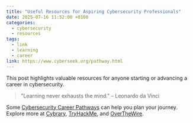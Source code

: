 ```yaml
---
title: "Useful Resources for Aspiring Cybersecurity Professionals"
date: 2025-07-16 11:52:00 +0100
categories:
  - cybersecurity
  - resources
tags:
  - link
  - learning
  - career
link: https://www.cyberseek.org/pathway.html
---
```


This post highlights valuable resources for anyone starting or advancing a career in cybersecurity.

> "Learning never exhausts the mind." – Leonardo da Vinci

Some [Cybersecurity Career Pathways](https://www.cyberseek.org/pathway.html) can help you plan your journey. Explore more at [Cybrary](https://www.cybrary.it/), [TryHackMe](https://tryhackme.com/), and [OverTheWire](https://overthewire.org/wargames/).